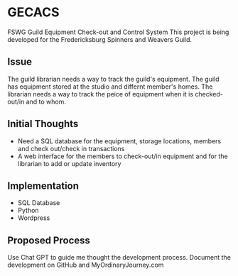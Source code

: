 # GECACS
FSWG Guild Equipment Check-out and Control System
This project is being developed for the Fredericksburg Spinners and Weavers Guild.

## Issue
The guild librarian needs a way to track the guild's equipment. The guild has equipment stored at the studio and differnt member's homes. The librarian needs a way to track the peice of equipment when it is checked-out/in and to whom.

## Initial Thoughts
* Need a SQL database for the equipment, storage locations, members and check out/check in transactions
* A web interface for the members to check-out/in equipment and for the librarian to add or update inventory

## Implementation
* SQL Database
* Python
* Wordpress

## Proposed Process
Use Chat GPT to guide me thought the development process. Document the development on GitHub and MyOrdinaryJourney.com
